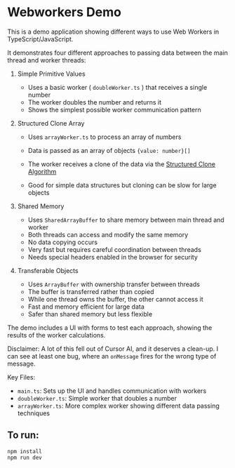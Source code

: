 # Webworkers Demo

This is a demo application showing different ways to use Web Workers in TypeScript/JavaScript.

It demonstrates four different approaches to passing data between the main thread and worker threads:

1. Simple Primitive Values
   - Uses a basic worker ( `doubleWorker.ts` ) that receives a single number
   - The worker doubles the number and returns it
   - Shows the simplest possible worker communication pattern

2. Structured Clone Array
   - Uses `arrayWorker.ts` to process an array of numbers
   - Data is passed as an array of objects `{value: number}[]`

   - The worker receives a clone of the data via the [Structured Clone Algorithm](https://developer.mozilla.org/en-US/docs/Web/API/Web_Workers_API/Structured_clone_algorithm)
   - Good for simple data structures but cloning can be slow for large objects

3. Shared Memory
   - Uses `SharedArrayBuffer` to share memory between main thread and worker
   - Both threads can access and modify the same memory
   - No data copying occurs
   - Very fast but requires careful coordination between threads
   - Needs special headers enabled in the browser for security

4. Transferable Objects
   - Uses `ArrayBuffer` with ownership transfer between threads
   - The buffer is transferred rather than copied
   - While one thread owns the buffer, the other cannot access it
   - Fast and memory efficient for large data
   - Safer than shared memory but less flexible

The demo includes a UI with forms to test each approach, showing the results of the worker calculations.

Disclaimer: A lot of this fell out of Cursor AI, and it deserves a clean-up. I can see at least one bug, where an `onMessage` fires for the wrong type of message.

Key Files:
* `main.ts`: Sets up the UI and handles communication with workers
* `doubleWorker.ts`: Simple worker that doubles a number
* `arrayWorker.ts`: More complex worker showing different data passing techniques

## To run:

```
npm install
npm run dev
```
